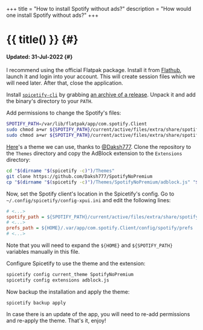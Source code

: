 +++
title = "How to install Spotify without ads?"
description = "How would one install Spotify without ads?"
+++

# {{ title() }} {#}
#### Updated: 31-Jul-2022 {#}

I recommend using the official Flatpak package. Install it from [Flathub](https://flathub.org/apps/details/com.spotify.Client), launch it and login into your account. This will create session files which we will need later. After that, close the application.

Install [`spicetify-cli`](https://github.com/khanhas/spicetify-cli) by grabbing [an archive of a release](https://github.com/khanhas/spicetify-cli/releases). Unpack it and add the binary's directory to your `PATH`.

Add permissions to change the Spotify's files:

```bash
SPOTIFY_PATH=/var/lib/flatpak/app/com.spotify.Client
sudo chmod a+wr ${SPOTIFY_PATH}/current/active/files/extra/share/spotify
sudo chmod a+wr ${SPOTIFY_PATH}/current/active/files/extra/share/spotify/Apps -R
```

[Here](https://github.com/Daksh777/SpotifyNoPremium)'s a theme we can use, thanks to [@Daksh777](https://github.com/Daksh777). Clone the repository to the `Themes` directory and copy the AdBlock extension to the `Extensions` directory:

```bash
cd "$(dirname "$(spicetify -c)")/Themes"
git clone https://github.com/Daksh777/SpotifyNoPremium
cp "$(dirname "$(spicetify -c)")/Themes/SpotifyNoPremium/adblock.js" "$(dirname "$(spicetify -c)")/Extensions"
```

Now, set the Spotify client's location in the Spicetify's config. Go to `~/.config/spicetify/config-xpui.ini` and edit the following lines:

```ini
# <...>
spotify_path = ${SPOTIFY_PATH}/current/active/files/extra/share/spotify/
# <...>
prefs_path = ${HOME}/.var/app/com.spotify.Client/config/spotify/prefs
# <...>
```

Note that you will need to expand the `${HOME}` and `${SPOTIFY_PATH}` variables manually in this file.

Configure Spicetify to use the theme and the extension:

```bash
spicetify config current_theme SpotifyNoPremium
spicetify config extensions adblock.js
```

Now backup the installation and apply the theme:

```
spicetify backup apply
```

In case there is an update of the app, you will need to re-add permissions and re-apply the theme. That's it, enjoy!
